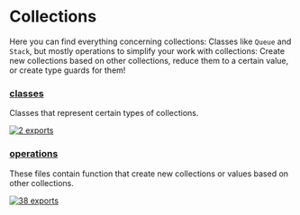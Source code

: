 # Collections

<!-- SUMMARY:START -->

Here you can find everything concerning collections:
Classes like `Queue` and `Stack`, but mostly operations to simplify your work with collections:
Create new collections based on other collections, reduce them to a certain value, or create type guards for them!

<!-- SUMMARY:END -->

<!-- TOC:START -->
### [classes](https://github.com/JanMalch/ts-experiments/tree/master/src/collections/classes/)

Classes that represent certain types of collections.

[![2 exports](https://img.shields.io/badge/exports-2-blue)](https://github.com/JanMalch/ts-experiments/tree/master/src/collections/classes/)

### [operations](https://github.com/JanMalch/ts-experiments/tree/master/src/collections/operations/)

These files contain function that create new collections or values based on other collections.

[![38 exports](https://img.shields.io/badge/exports-38-blue)](https://github.com/JanMalch/ts-experiments/tree/master/src/collections/operations/)
<!-- TOC:END -->
